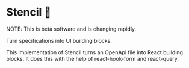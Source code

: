 # Stencil 📐

NOTE: This is beta software and is changing rapidly.

Turn specifications into UI building blocks.

This implementation of Stencil turns an OpenApi file into React building blocks. It does this with the help of react-hook-form and react-query.
